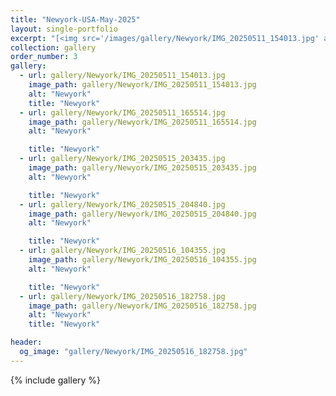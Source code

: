 ```yaml
---
title: "Newyork-USA-May-2025"
layout: single-portfolio
excerpt: "[<img src='/images/gallery/Newyork/IMG_20250511_154013.jpg' alt=''>](https://nt-hung.github.io/gallery/Newyork/)"
collection: gallery
order_number: 3
gallery:
  - url: gallery/Newyork/IMG_20250511_154013.jpg
    image_path: gallery/Newyork/IMG_20250511_154013.jpg
    alt: "Newyork"
    title: "Newyork"
  - url: gallery/Newyork/IMG_20250511_165514.jpg
    image_path: gallery/Newyork/IMG_20250511_165514.jpg
    alt: "Newyork"

    title: "Newyork"
  - url: gallery/Newyork/IMG_20250515_203435.jpg
    image_path: gallery/Newyork/IMG_20250515_203435.jpg
    alt: "Newyork"

    title: "Newyork"
  - url: gallery/Newyork/IMG_20250515_204840.jpg
    image_path: gallery/Newyork/IMG_20250515_204840.jpg
    alt: "Newyork"

    title: "Newyork"
  - url: gallery/Newyork/IMG_20250516_104355.jpg
    image_path: gallery/Newyork/IMG_20250516_104355.jpg
    alt: "Newyork"

    title: "Newyork"
  - url: gallery/Newyork/IMG_20250516_182758.jpg
    image_path: gallery/Newyork/IMG_20250516_182758.jpg
    alt: "Newyork"
    title: "Newyork"         

header:
  og_image: "gallery/Newyork/IMG_20250516_182758.jpg"
---
```

{% include gallery %}
